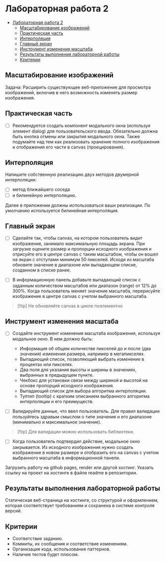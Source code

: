 # Лабораторная работа 2

<!--toc:start-->

- [Лабораторная работа 2](#лабораторная-работа-2)
  - [Масштабирование изображений](#масштабирование-изображений)
  - [Практическая часть](#практическая-часть)
  - [Интерполяция](#интерполяция)
  - [Главный экран](#главный-экран)
  - [Инструмент изменения масштаба](#инструмент-изменения-масштаба)
  - [Результаты выполнения лабораторной работы](#результаты-выполнения-лабораторной-работы)
  - [Критерии](#критерии)

<!--toc:end-->

## Масштабирование изображений

Задача: Расширить существующее веб-приложение для просмотра изображений, включив в него возможность изменять размер изображения.

## Практическая часть

- [ ] Рекомендуется создать компонент модального окна (используя элемент dialog) для пользовательского ввода. Обязательно должна быть кнопка отмены или закрытия модального окна. Также подумайте над тем как реализовать хранение полного изображения и отображения его части в canvas (проецирования).

## Интерполяция

Напишите собственную реализацию двух методов двумерной интерполяции:

- [ ] метод ближайшего соседа
- [ ] и билинейную интерполяцию.

Далее в приложении должны использоваться ваши реализации. По умолчанию используется билинейная интерполяция.

## Главный экран

- [ ] Сделайте так, чтобы canvas, на котором пользователь видит изображение, занимало максимальную площадь экрана. При загрузке оцените размер и пропорции исходного изображения и отрисуйте его в центре canvas с таким масштабом, чтобы он вошел на экран с отступами минимум 50 пикселей. Исходя из масштаба обновите значение в диапазоне или выпадающем списке, созданном в списке ранее.

- [ ] В информационную панель добавьте выпадающий список с заданным количеством масштабов или диапазон (range) от 12% до 300%. Когда пользователь меняет значение масштаба, перерисуйте изображение в центре canvas с учетом выбранного масштаба.

> [!tip] Не обновляйте canvas в цикле поэлементно

## Инструмент изменения масштаба

- [ ] Создайте инструмент изменения масштаба изображения, используя модальное окно. В нем должно быть:

  - Информация об общем количестве пикселей до и после (два значения) изменения размера, например в мегапикселях.
  - Выпадающий список, позволяющий выбрать изменение в процентах или пикселях.
  - Два поля для указания высоты и ширины в значениях, выбранных в предыдущем пункте.
  - Чекбокс для установки связи между шириной и высотой на основе пропорций исходного изображения.
  - Выпадающий список для выбора алгоритма интерполяции.
  - Тултип (tooltip) с кратким описанием выбранного алгоритма интерполяции и его преимуществ.

- [ ] Валидируйте данные, что ввел пользователь. Для правил валидации пользуйтесь здравым смыслом о типе значения и его диапазоне (минимально и максимальное значение).

> [!tip] Для валидации можно использовать библиотеки.

- [ ] Когда пользователь подтвердил действие, модальное окно закрывается. Из исходного изображения нужно создать изображение в новом размере и отобразить его на canvas с учетом выбранного масштаба в информационной панели.

Загрузить работу на github pages, render или другой хостинг. Указать ссылку на проект на хостинге в файле readme в репозитории.

## Результаты выполнения лабораторной работы

Статическая веб-страница на хостинге, со структурой и оформлением, которая соответствует требованиям и сохранена в системе контроля версий.

## Критерии

- Соответствие заданию.
- Коммиты, их сообщения и соответствие изменениям.
- Организация кода, использование паттернов.
- Наличие тестов будет плюсом.
